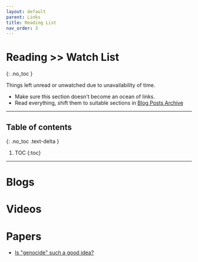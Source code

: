```yaml
---
layout: default
parent: Links
title: Reading List
nav_order: 3
---
```


#  Reading >> Watch List
{: .no_toc }

Things left unread or unwatched due to unavailability of time.

- Make sure this section doesn't become an ocean of links.
- Read everything, shift them to suitable sections in [Blog Posts Archive](../../../docs/links/blog)

---

## Table of contents
{: .no_toc .text-delta }

1. TOC
{:toc}

---

# Blogs

# Videos

# Papers

- [Is "genocide" such a good idea?](https://sci-hub.do/10.1111/j.1468-4446.2011.01356.x)
